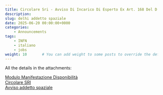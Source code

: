 ```yaml
---
title: Circolare Sri - Avviso Di Incarico Di Esperto Ex Art. 168 Del D.P.R. 18/67 Con Funzioni Di Addetto Spaziale Presso L’Ambasciata D’Italia In New Delhi 
description: 
slug: delhi addetto spaziale
date: 2025-06-20 00:00:00+0000
categories:
    - Announcements
tags:
    - INFN
    - italiano
    - jobs
weight: 10       # You can add weight to some posts to override the default sorting (date descending)
---
```


All the details in the attachments:


[Modulo Manifestazione Disponibilità](ALLEGATO-1-ModuloManifestazioneDisponibilita.pdf)  
[Circolare SRI](AOO_SRI-2025-0000040-Circolare-SRI_avviso-addetto-spaziale-New-Delhi_Signed.pdf)  
[Avviso addetto spaziale](avviso-addetto-spaziale-New-Delhi_Firmato.pdf)  

